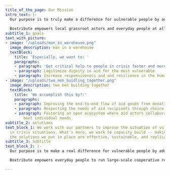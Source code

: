 ```yaml
---
title_of_the_page: Our Mission
intro_text: |-
  Our purpose is to truly make a difference for vulnerable people by addressing the fundamental issues that prevent humanitarian aid from effectively aiding those in need today.
  
  Boxtribute empowers local grassroot actors and everyday people at all levels to run large-scale cooperative relief operations. \[By using technology to cut through the complexity of .... we through simplified technology \] close the gap between what is needed and what is provided.
subtitle_1: goals
text_with_picture:
- image: "/uploads/man_in_warehouse.png"
  image_description: man in a warehouse
  textBlock:
    title: 'Especially, we want to: '
    paragraphs:
    - paragraph: 'Get critical help to people in crisis faster and more efficiently '
    - paragraph: Legitimize dignity in aid for the most vulnerable
    - paragraph: Increase responsiveness and and resilience in the humanitarian sector
- image: "/uploads/two_men_buidling_together.png"
  image_description: two men building together
  textBlock:
    title: 'We accomplish this by?:'
    paragraphs:
    - paragraph: Improving the end-to-end flow of aid goods from donation to distribution
    - paragraph: Respecting the needs of aid recipients through choice
    - paragraph: Fostering an open ecosystem where aid actors collaborate to effectively
        meet individual needs
subtitle_2: solutions
text_block_1: We work with our partners to improve the situation of vulnerable people
  in crisis situations. What’s more, we work to capacity build -- making sure that
  the solutions we put in place are effective, sustainable, and replicable.
subtitle_3: Subtitle
text_block_2: |-
  Our purpose is to make a real difference for vulnerable people by addressing the fundamental issues that prevent humanitarian aid from effectively aiding those in need today.

  Boxtribute empowers everyday people to run large-scale cooperative relief operations. \[Based on the challenges we faced doing relief work at the local grassroots level, we use technology - simplified - to cut through the “fog of humanitarian aid”.  We use a blended approach of hands-on-the-ground and networks of trust to close the gap between what is needed and what is provided.

---
```

